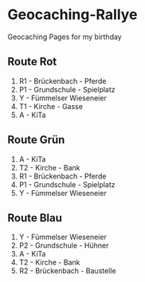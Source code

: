 # Geocaching-Rallye

Geocaching Pages for my birthday

## Route Rot

1. R1 - Brückenbach - Pferde
1. P1 - Grundschule - Spielplatz
1. Y - Fümmelser Wieseneier
1. T1 - Kirche - Gasse
1. A - KiTa

## Route Grün

1. A - KiTa
1. T2 - Kirche - Bank
1. R1 - Brückenbach - Pferde
1. P1 - Grundschule - Spielplatz
1. Y - Fümmelser Wieseneier

## Route Blau

1. Y - Fümmelser Wieseneier
1. P2 - Grundschule - Hühner
1. A - KiTa
1. T2 - Kirche - Bank
1. R2 - Brückenbach - Baustelle
